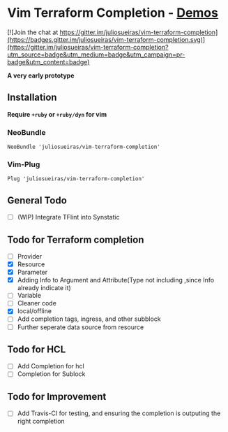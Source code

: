 # Vim Terraform Completion - [Demos](./DEMO.md)

[![Join the chat at https://gitter.im/juliosueiras/vim-terraform-completion](https://badges.gitter.im/juliosueiras/vim-terraform-completion.svg)](https://gitter.im/juliosueiras/vim-terraform-completion?utm_source=badge&utm_medium=badge&utm_campaign=pr-badge&utm_content=badge)


**A very early prototype**

## Installation

**Require `+ruby` or `+ruby/dyn` for vim**

### NeoBundle
`NeoBundle 'juliosueiras/vim-terraform-completion'`

### Vim-Plug
`Plug 'juliosueiras/vim-terraform-completion'`


## General Todo
- [ ] (WIP) Integrate TFlint into Synstatic

## Todo for Terraform completion
- [ ] Provider
- [x] Resource
- [x] Parameter
- [x] Adding Info to Argument and Attribute(Type not including ,since Info
    already indicate it)
- [ ] Variable
- [ ] Cleaner code
- [x] local/offline
- [ ] Add completion tags, ingress, and other subblock
- [ ] Further seperate data source from resource

## Todo for HCL
- [ ] Add Completion for hcl
- [ ] Completion for Sublock
## Todo for Improvement
- [ ] Add Travis-CI for testing, and ensuring the completion is outputing the right completion
